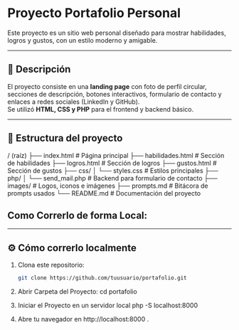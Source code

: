 # Proyecto Portafolio Personal

Este proyecto es un sitio web personal diseñado para mostrar habilidades, logros y gustos, con un estilo moderno y amigable.

---

## 📖 Descripción
El proyecto consiste en una **landing page** con foto de perfil circular, secciones de descripción, botones interactivos, formulario de contacto y enlaces a redes sociales (LinkedIn y GitHub).  
Se utilizó **HTML, CSS y PHP** para el frontend y backend básico.

---

## 📂 Estructura del proyecto


/ (raíz)
├── index.html # Página principal
├── habilidades.html # Sección de habilidades
├── logros.html # Sección de logros
├── gustos.html # Sección de gustos
├── css/
│ └── styles.css # Estilos principales
├── php/
│ └── send_mail.php # Backend para formulario de contacto
├── images/ # Logos, iconos e imágenes
├── prompts.md # Bitácora de prompts usados
└── README.md # Documentación del proyecto

## Como Correrlo de forma Local:


---

## ⚙️ Cómo correrlo localmente
1. Clona este repositorio:
   ```bash
   git clone https://github.com/tuusuario/portafolio.git

2. Abrir Carpeta del Proyecto:
cd portafolio

3. Iniciar el Proyecto en un servidor local
php -S localhost:8000

4. Abre tu navegador en http://localhost:8000
.
